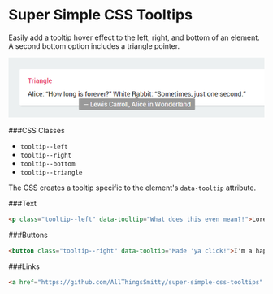 # Super Simple CSS Tooltips
Easily add a tooltip hover effect to the left, right, and bottom of an element. A second bottom option includes a triangle pointer.

![image of tooltip](https://github.com/AllThingsSmitty/super-simple-css-tooltips/blob/master/img/tooltip.png)

###CSS Classes
* `tooltip--left`
* `tooltip--right`
* `tooltip--bottom`
* `tooltip--triangle`

The CSS creates a tooltip specific to the element's `data-tooltip` attribute. 

###Text
```html
<p class="tooltip--left" data-tooltip="What does this even mean?!">Lorem ipsum dolor sit amet, consectetur adipiscing elit.</p>
```
###Buttons
```html
<button class="tooltip--right" data-tooltip="Made 'ya click!">I'm a happy button</button> 
```
###Links
```html
<a href="https://github.com/AllThingsSmitty/super-simple-css-tooltips" class="tooltip--triangle" data-tooltip="Ha, ha! Yeah boyyy!">Click it, cuz you know you want to!</a>
```

